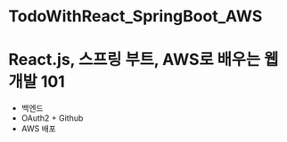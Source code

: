 # TodoWithReact_SpringBoot_AWS



# React.js, 스프링 부트, AWS로 배우는 웹 개발 101 
 - 백엔드 
 - OAuth2 + Github
 - AWS 배포
 
